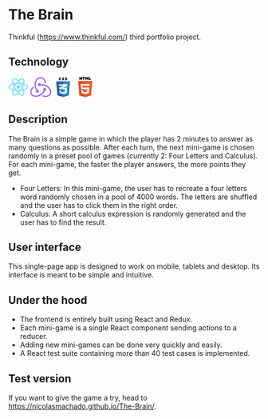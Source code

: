 # The Brain

Thinkful (https://www.thinkful.com/) third portfolio project.

## Technology

<img src="https://raw.githubusercontent.com/NicolasMachado/The-Brain/master/src/images/react.png" height="40px" alt="ReactJS" title="ReactJS" />
<img src="https://raw.githubusercontent.com/NicolasMachado/The-Brain/master/src/images/redux.png" height="40px" alt="Redux" title="Redux" />
<img src="https://raw.githubusercontent.com/NicolasMachado/The-Brain/master/src/images/css3.png" height="40px" alt="CSS3" title="CSS3" />
<img src="https://raw.githubusercontent.com/NicolasMachado/The-Brain/master/src/images/html5.png" height="40px" alt="HTML5" title="HTML5" />

## Description
The Brain is a simple game in which the player has 2 minutes to answer as many questions as possible. After each turn,
the next mini-game is chosen randomly in a preset pool of games (currently 2: Four Letters and Calculus).
For each mini-game, the faster the player answers, the more points they get.

- Four Letters: In this mini-game, the user has to recreate a four letters word randomly chosen in a pool of 4000 words.
The letters are shuffled and the user has to click them in the right order.
- Calculus: A short calculus expression is randomly generated and the user has to find the result.

## User interface

This single-page app is designed to work on mobile, tablets and desktop. Its interface is meant to be simple and intuitive.

## Under the hood

* The frontend is entirely built using React and Redux.
* Each mini-game is a single React component sending actions to a reducer.
* Adding new mini-games can be done very quickly and easily.
* A React test suite containing more than 40 test cases is implemented.

## Test version

If you want to give the game a try, head to https://nicolasmachado.github.io/The-Brain/.
